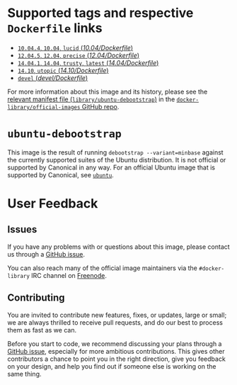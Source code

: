 # Supported tags and respective `Dockerfile` links

- [`10.04.4`, `10.04`, `lucid` (*10.04/Dockerfile*)](https://github.com/tianon/docker-brew-ubuntu-debootstrap/blob/f5662c420fe19351030b3fab6580cf69528fbf24/10.04/Dockerfile)
- [`12.04.5`, `12.04`, `precise` (*12.04/Dockerfile*)](https://github.com/tianon/docker-brew-ubuntu-debootstrap/blob/f5662c420fe19351030b3fab6580cf69528fbf24/12.04/Dockerfile)
- [`14.04.1`, `14.04`, `trusty`, `latest` (*14.04/Dockerfile*)](https://github.com/tianon/docker-brew-ubuntu-debootstrap/blob/f5662c420fe19351030b3fab6580cf69528fbf24/14.04/Dockerfile)
- [`14.10`, `utopic` (*14.10/Dockerfile*)](https://github.com/tianon/docker-brew-ubuntu-debootstrap/blob/f5662c420fe19351030b3fab6580cf69528fbf24/14.10/Dockerfile)
- [`devel` (*devel/Dockerfile*)](https://github.com/tianon/docker-brew-ubuntu-debootstrap/blob/f5662c420fe19351030b3fab6580cf69528fbf24/devel/Dockerfile)

For more information about this image and its history, please see the [relevant
manifest file
(`library/ubuntu-debootstrap`)](https://github.com/docker-library/official-images/blob/master/library/ubuntu-debootstrap)
in the [`docker-library/official-images` GitHub
repo](https://github.com/docker-library/official-images).

# `ubuntu-debootstrap`

This image is the result of running `debootstrap --variant=minbase` against the
currently supported suites of the Ubuntu distribution.  It is not official or
supported by Canonical in any way.  For an official Ubuntu image that is
supported by Canonical, see
[`ubuntu`](https://registry.hub.docker.com/_/ubuntu/).

# User Feedback

## Issues

If you have any problems with or questions about this image, please contact us
 through a [GitHub issue](https://github.com/tianon/docker-brew-ubuntu-debootstrap/issues).

You can also reach many of the official image maintainers via the
`#docker-library` IRC channel on [Freenode](https://freenode.net).

## Contributing

You are invited to contribute new features, fixes, or updates, large or small;
we are always thrilled to receive pull requests, and do our best to process them
as fast as we can.

Before you start to code, we recommend discussing your plans 
through a [GitHub issue](https://github.com/tianon/docker-brew-ubuntu-debootstrap/issues), especially for more ambitious
contributions. This gives other contributors a chance to point you in the right
direction, give you feedback on your design, and help you find out if someone
else is working on the same thing.
